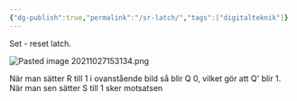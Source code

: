 ```yaml
---
{"dg-publish":true,"permalink":"/sr-latch/","tags":["digitalteknik"]}
---
```


Set - reset latch. 

![Pasted image 20211027153134.png](/img/user/images/Pasted%20image%2020211027153134.png)

När man sätter R till 1 i ovanstående bild så blir Q 0, vilket gör att Q' blir 1.
När man sen sätter S till 1 sker motsatsen